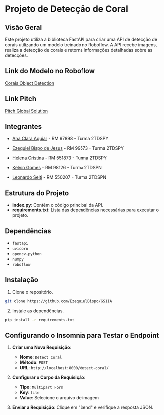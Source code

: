 # Projeto de Detecção de Coral

## Visão Geral

Este projeto utiliza a biblioteca FastAPI para criar uma API de detecção de corais utilizando um modelo treinado no Roboflow. A API recebe imagens, realiza a detecção de corais e retorna informações detalhadas sobre as detecções.

## Link do Modelo no Roboflow

[Corais Object Detection](https://universe.roboflow.com/bxspoworkspace/corais)

## Link Pitch

[Pitch Global Solution](https://youtu.be/ungfwR4FQ4M)

## Integrantes<br>

- [Ana Clara Aguiar](https://github.com/anaclaraguimaraesremotto) - RM 97898 - Turma  2TDSPY

- [Ezequiel Bispo de Jesus](https://github.com/EzequielBispo) - RM 99573 - Turma  2TDSPY

- [Helena Cristina](https://github.com/19helena) - RM 551873 - Turma  2TDSPY

- [Kelvin Gomes](https://github.com/kelving0mes) - RM 98126 - Turma  2TDSPN 

- [Leonardo Seiti](https://github.com/LeonardoSeiti) - RM 550207 - Turma  2TDSPN

## Estrutura do Projeto

- **index.py**: Contém o código principal da API.
- **requirements.txt**: Lista das dependências necessárias para executar o projeto.

## Dependências

- `fastapi`
- `uvicorn`
- `opencv-python`
- `numpy`
- `roboflow`

## Instalação

1. Clone o repositório.

```sh
git clone https://github.com/EzequielBispo/GS1IA
```

2. Instale as dependências.

```sh
pip install -r requirements.txt
```

## Configurando o Insomnia para Testar o Endpoint

1. **Criar uma Nova Requisição**:
   - **Nome**: `Detect Coral`
   - **Método**: `POST`
   - **URL**: `http://localhost:8000/detect-coral/`

2. **Configurar o Corpo da Requisição**:
   - **Tipo**: `Multipart Form`
   - **Key**: `file`
   - **Value**: Selecione o arquivo de imagem

3. **Enviar a Requisição**: Clique em "Send" e verifique a resposta JSON.
